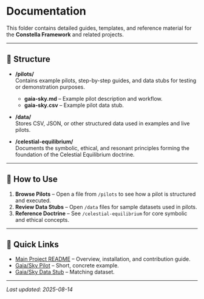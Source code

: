 # Documentation

This folder contains detailed guides, templates, and reference material for the **Constella Framework** and related projects.

---

## 📂 Structure

- **/pilots/**  
  Contains example pilots, step-by-step guides, and data stubs for testing or demonstration purposes.  
  - **gaia-sky.md** – Example pilot description and workflow.
  - **gaia-sky.csv** – Example pilot data stub.

- **/data/**  
  Stores CSV, JSON, or other structured data used in examples and live pilots.

- **/celestial-equilibrium/**  
  Documents the symbolic, ethical, and resonant principles forming the foundation of the Celestial Equilibrium doctrine.

---

## 🧭 How to Use

1. **Browse Pilots** – Open a file from `/pilots` to see how a pilot is structured and executed.
2. **Review Data Stubs** – Open `/data` files for sample datasets used in pilots.
3. **Reference Doctrine** – See `/celestial-equilibrium` for core symbolic and ethical concepts.

---

## 🔗 Quick Links

- [Main Project README](../README.md) – Overview, installation, and contribution guide.
- [Gaia/Sky Pilot](pilots/gaia-sky.md) – Short, concrete example.
- [Gaia/Sky Data Stub](data/gaia-sky.csv) – Matching dataset.

---

_Last updated: 2025-08-14_
